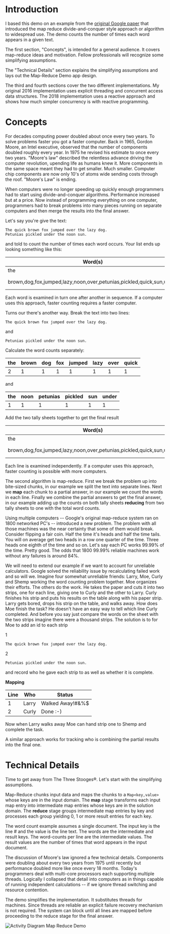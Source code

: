 # Introduction #

I based this demo on an example from the [original Google paper](https://static.googleusercontent.com/media/research.google.com/en//archive/mapreduce-osdi04.pdf) that introduced the map reduce divide-and-conquer style approach or algorithm to widespread use. The demo counts the number of times each word appears in a given text.

The first section, "Concepts", is intended for a general audience. It covers map-reduce ideas and motivation. Fellow professionals will recognize some simplifying assumptions.

The "Technical Details" section explains the simplifying assumptions and lays out the Map-Reduce Demo app design.

The third and fourth sections cover the two different implementations. My original 2016 implementation uses explicit threading and concurrent access data structures. The 2018 implementation uses a reactive approach and shows how much simpler concurrency is with reactive programming.  

# Concepts #

For decades computing power doubled about once every two years. To solve problems faster you got a faster computer. Back in 1965, Gordon Moore, an Intel executive, observed that the number of components doubled roughly every year. In 1975 he revised his estimate to once every two years. "Moore's law" described the relentless advance driving the computer revolution, upending life as humans knew it. More components in the same space meant they had to get smaller. Much smaller. Computer chip components are now only 10's of atoms wide sending costs through the roof. "Moore's Law" is ending. 

When computers were no longer speeding up quickly enough programmers had to start using divide-and-conquer algorithms. Performance increased but at a price. Now instead of programming everything on one computer, programmers had to break problems into many pieces running on separate computers and then merge the results into the final answer.


Let's say you're give the text:

	The quick brown fox jumped over the lazy dog.
	Petunias pickled under the noon sun.

and told to count the number of times each word occurs. Your list ends up looking something like this:

| Word(s)                                                              | Count  |
|----------------------------------------------------------------------|--------|
| the                                                                  | 3      |                                                        
| brown,dog,fox,jumped,lazy,noon,over,petunias,pickled,quick,sun,under | 1 each |

Each word is examined in turn one after another in sequence. If a computer uses this approach, faster counting requires a faster computer. 

Turns our there's another way. Break the text into two lines:

	The quick brown fox jumped over the lazy dog.
and

	Petunias pickled under the noon sun.

Calculate the word counts separately:

| the | brown | dog |fox | jumped | lazy | over | quick 
|-----|---|---|--|---|---|---|---|
| 2 | 1 | 1 | 1 | 1 | 1 | 1 | 1

and

| the | noon |petunias | pickled | sun | under |
|-----|------|----|---------|------|----| 
|  1  |  1 | 1 | 1 | 1 | 1 

 Add the two tally sheets together to get the final result

| Word(s)                                                              | Count  |
|----------------------------------------------------------------------|--------|
| the                                                                  | 3      |                                                        
| brown,dog,fox,jumped,lazy,noon,over,petunias,pickled,quick,sun,under | 1 each |

Each line is examined independently. If a computer uses this approach, faster counting is possible with more computers.

The second algorithm is map-reduce. First we break the problem up into bite-sized chunks, in our example we split the text into separate lines. Next we **map** each chunk to a partial answer, in our example we count the words in each line. Finally we combine the partial answers to get the final answer, in our example adding up the counts on both tally sheets **reducing** from two tally sheets to one with the total word counts.


Using multiple computers -- Google's original map-reduce system ran on 1800 networked PC's -- introduced a new problem. The problem with all those machines was the near certainty that some of them would break. Consider flipping a fair coin. Half the time it's heads and half the time tails. You will on average get two heads in a row one quarter of the time. Three heads one eighth of the time and so on. Let's say each PC works 99.99% of the time. Pretty good. The odds that 1800 99.99% reliable machines work without any failures is around 84%.  

We will need to extend our example if we want to account for unreliable calculators. Google solved the reliability issue by recalculating failed work and so will we. Imagine four somewhat unreliable friends: Larry, Moe, Curly and Shemp working the word counting problem together. Moe organizes their efforts. The others do the work. He takes the paper and cuts it into two strips, one for each line, giving one to Curly and the other to Larry. Curly finishes his strip and puts his results on the table along with his paper strip. Larry gets bored, drops his strip on the table, and walks away. How does Moe finish the task? He doesn't have an easy way to tell which line Curly completed. And before you say just compare the words on the sheet with the two strips imagine there were a thousand strips. The solution is to for Moe to add an id to each strip

1

	The quick brown fox jumped over the lazy dog.

2

	Petunias pickled under the noon sun.

and record who he gave each strip to as well as whether it is complete.

**Mapping**

| Line | Who | Status |
|------|-----|----------------|
|  1   |  Larry | Walked Away!#&%$
|  2   |  Curly | Done :-)

Now when Larry walks away Moe can hand strip one to Shemp and complete the task.

A similar approach works for tracking who is combining the partial results into the final one.

# Technical Details #

Time to get away from The Three Stooges&reg;. Let's start with the simplifying assumptions. 

Map-Reduce chunks input data and maps the chunks to a `Map<key,value>` whose keys are in the input domain. The **map** stage transforms each input map entry into intermediate map entries whose keys are in the solution domain. The **reduce** stage groups intermediate map entries by key and processes each group yielding 0, 1 or more result entries for each key. 

The word count example assumes a single document. The input key is the line # and the value is the line text. The words are the intermediate and result keys. The word-counts per line are the intermediate values. The result values are the number of times that word appears in the input document.
  
The discussion of Moore's law ignored a few technical details. Components were doubling about every two years from 1975 until recently but performance doubled more like once every 18 months. Today's programmers deal with multi-core processors each supporting multiple threads. Logically I collapsed that detail into computers as in things capable of running independent calculations -- if we ignore thread switching and resource contention.

The demo simplifies the implementation. It substitutes threads for machines. Since threads are reliable an explicit failure recovery mechanism is not required. The system can block until all lines are mapped before proceeding to the reduce stage for the final answer.

![Activity Diagram Map Reduce Demo](https://i.imgur.com/IRHfwTZ.png)



  

